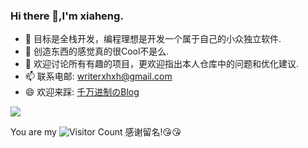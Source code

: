 ### Hi there 👋,I'm xiaheng.

- 🔭 目标是全栈开发，编程理想是开发一个属于自己的小众独立软件.
- 🌱 创造东西的感觉真的很Cool不是么.
- 💬 欢迎讨论所有有趣的项目，更欢迎指出本人仓库中的问题和优化建议.
- 📫 联系电邮: writerxhxh@gmail.com
- 😄 欢迎来踩: [千万进制のBlog](https://ltfxhxh.github.io)

![](https://github-readme-stats.vercel.app/api?username=ltfxhxh&show_icons=true&theme=transparent)

You are my ![Visitor Count](https://profile-counter.glitch.me/ltfxhxh/count.svg) 感谢留名!:kissing_heart::kissing_heart:



